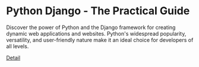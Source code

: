 # Python Django - The Practical Guide

Discover the power of Python and the Django framework for creating dynamic web applications and websites. Python's widespread popularity, versatility, and user-friendly nature make it an ideal choice for developers of all levels. 

[Detail](https://eduitfree.com/courses/python-django-the-practical-guide)